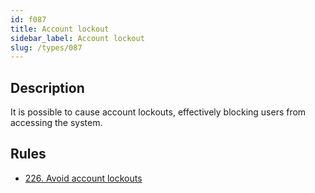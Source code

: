 ```yaml
---
id: f087
title: Account lockout
sidebar_label: Account lockout
slug: /types/087
---
```


## Description

It is possible to cause account lockouts,
effectively blocking users from accessing the system.

## Rules

- [226. Avoid account lockouts](/criteria/authentication/226)
